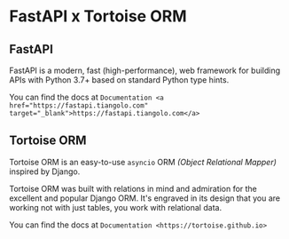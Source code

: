# FastAPI x Tortoise ORM 


## FastAPI

FastAPI is a modern, fast (high-performance), web framework for building APIs with Python 3.7+ based on standard Python type hints.

You can find the docs at `Documentation <a href="https://fastapi.tiangolo.com" target="_blank">https://fastapi.tiangolo.com</a>`

## Tortoise ORM

Tortoise ORM is an easy-to-use ``asyncio`` ORM *(Object Relational Mapper)* inspired by Django.

Tortoise ORM was built with relations in mind and admiration for the excellent and popular Django ORM.
It's engraved in its design that you are working not with just tables, you work with relational data.

You can find the docs at `Documentation <https://tortoise.github.io>`